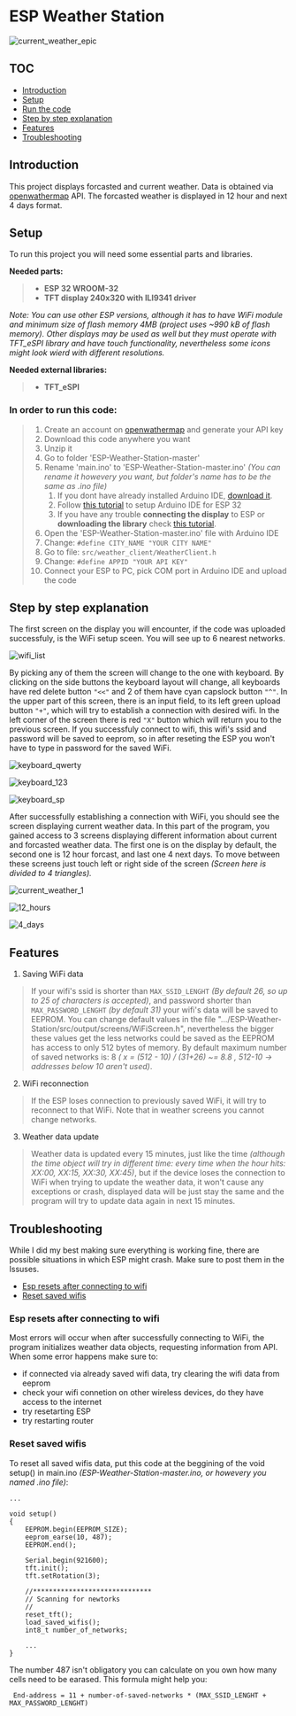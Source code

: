 # ESP Weather Station

![current_weather_epic](https://user-images.githubusercontent.com/105538405/212467629-f2da405b-54b6-440a-89d4-0aa28646bf5c.jpg)

## TOC
* [Introduction](#introduction)
* [Setup](#setup)
* [Run the code](#in-order-to-run-this-code)
* [Step by step explanation](#step-by-step-explanation)
* [Features](#features)
* [Troubleshooting](#troubleshooting)

## Introduction

This project displays forcasted and current weather. Data is obtained via [openwathermap](https://openweathermap.org/) API. The forcasted weather is displayed in 12 hour and next 4 days format.

## Setup
To run this project you will need some essential parts and libraries.

  **Needed parts:**

> * **ESP 32 WROOM-32**
> * **TFT display 240x320 with ILI9341 driver**

*Note: You can use other ESP versions, although it has to have WiFi module and minimum size of flash memory 4MB (project uses ~990 kB of flash memory). Other displays may be used as well but they must operate with TFT_eSPI library and have touch functionality, nevertheless some icons might look wierd with different resolutions.*

**Needed external libraries:**
> * **TFT_eSPI**

### In order to run this code:
> 1. Create an account on [openwathermap](https://openweathermap.org/) and generate your API key
> 1. Download this code anywhere you want
> 1. Unzip it
> 1. Go to folder 'ESP-Weather-Station-master'
> 1. Rename 'main.ino' to 'ESP-Weather-Station-master.ino' *(You can rename it howevery you want, but folder's name has to be the same as .ino file)*
>    1. If you dont have already installed Arduino IDE,
[download it](https://www.arduino.cc/en/software).
>    1. Follow [this tutorial](https://youtu.be/CD8VJl27n94) to setup Arduino IDE for ESP 32
>    1. If you have any trouble **connecting the display** to ESP or **downloading the library** check [this tutorial](https://youtu.be/rq5yPJbX_uk).
> 1. Open the 'ESP-Weather-Station-master.ino' file with Arduino IDE
> 1. Change:  `#define CITY_NAME "YOUR CITY NAME"`
> 1. Go to file: `src/weather_client/WeatherClient.h`
> 1. Change: `#define APPID "YOUR API KEY"`
> 1. Connect your ESP  to PC, pick COM port in Arduino IDE and upload the code

## Step by step explanation
The first screen on the display you will encounter, if the code was uploaded successfuly, is the WiFi setup sceen. You will see up to 6 nearest networks.


![wifi_list](https://user-images.githubusercontent.com/105538405/212466454-dd5ad657-6b39-4cf0-aaae-0a8937f14cf4.jpg)


By picking any of them the screen will change to the one with keyboard.
By clicking on the side buttons the keyboard layout will change, all keyboards have red delete button `"<<"` and 2 of them have cyan capslock button `"^"`. In the upper part of this screen, there is an input field, to its left green upload button `"+"`, which will try to establish a connection with desired wifi. In the left corner of the screen there is red `"X"` button which will return you to the previous screen. If you successfuly connect to wifi, this wifi's ssid and password will be saved to eeprom, so in after reseting the ESP you won't have to type in password for the saved WiFi.

![keyboard_qwerty](https://user-images.githubusercontent.com/105538405/212467582-f848e80f-9ab1-4fac-8fc0-808f602952c7.jpg)


![keyboard_123](https://user-images.githubusercontent.com/105538405/212467603-5dc8e03d-f016-4fa4-8a71-63c17641e651.jpg)


![keyboard_sp](https://user-images.githubusercontent.com/105538405/212467608-4e71c476-52c1-47e2-acfa-aa8bd53c0ddc.jpg)


After successfully establishing a connection with WiFi, you should see the screen displaying current weather data. In this part of the program, you gained access to 3 screens displaying different information about current and forcasted weather data. The first one is on the display by default, the second one is 12 hour forcast, and last one 4 next days. To move between these screens just touch left or right side of the screen *(Screen here is divided to 4 triangles).*

![current_weather_1](https://user-images.githubusercontent.com/105538405/212467656-d0ad6456-5909-45ae-9ec4-e7c52c17eece.jpg)


![12_hours](https://user-images.githubusercontent.com/105538405/212467667-8c485dde-8ef6-4340-b162-08b4aa65419e.jpg)


![4_days](https://user-images.githubusercontent.com/105538405/212467674-78a28e62-fbc7-4b57-984c-397aefbd344b.jpg)


## Features
1. Saving WiFi data
> If your wifi's ssid is shorter than `MAX_SSID_LENGHT` *(By default 26, so up to 25 of characters is accepted)*, and password shorter than `MAX_PASSWORD_LENGHT` *(by default 31)* your wifi's data will be saved to EEPROM. You can change default values in the file ".../ESP-Weather-Station/src/output/screens/WiFiScreen.h", nevertheless the bigger these values get the less networks could be saved as the EEPROM has access to only 512 bytes of memory. By default maximum number of saved networks is: 8 *( x = (512 - 10) / (31+26) ~= 8.8 , 512-10 -> addresses below 10 aren't used)*.

2. WiFi reconnection
> If the ESP loses connection to previously saved WiFi, it will try to reconnect to that WiFi. Note that in weather screens you cannot change networks.

3. Weather data update
> Weather data is updated every 15 minutes, just like the time *(although the time object will try in different time: every time when the hour hits: XX:00, XX:15, XX:30, XX:45)*, but if the device loses the connection to WiFi when trying to update the weather data, it won't cause any exceptions or crash, displayed data will be just stay the same and the program will try to update data again in next 15 minutes.

## Troubleshooting
While I did my best making sure everything is working fine, there are possible situations in which ESP might crash. Make sure to post them in the Issuses.


 * [Esp resets after connecting to wifi](#esp-resets-after-connecting-to-wifi)
 * [Reset saved wifis](#reset-saved-wifis)


### Esp resets after connecting to wifi
Most errors will occur when after successfully connecting to WiFi, the program initializes weather data objects, requesting information from API. When some error happens make sure to:
  * if connected via already saved wifi data, try clearing the wifi data from eeprom
  * check your wifi connetion on other wireless devices, do they have access to the internet
  * try resetarting ESP
  * try restarting router

### Reset saved wifis
To reset all saved wifis data, put this code at the beggining of the void setup() in main.ino *(ESP-Weather-Station-master.ino, or howevery you named .ino file)*:
```
...

void setup()
{
    EEPROM.begin(EEPROM_SIZE);
    eeprom_earse(10, 487); 
    EEPROM.end();
    
    Serial.begin(921600);
    tft.init();
    tft.setRotation(3);

    //******************************
    // Scanning for newtorks
    //
    reset_tft();
    load_saved_wifis();
    int8_t number_of_networks; 
    
    ...
}
```
The number 487 isn't obligatory you can calculate on you own how many cells need to be earased. This formula might help you:


` End-address = 11 + number-of-saved-networks * (MAX_SSID_LENGHT + MAX_PASSWORD_LENGHT)`
